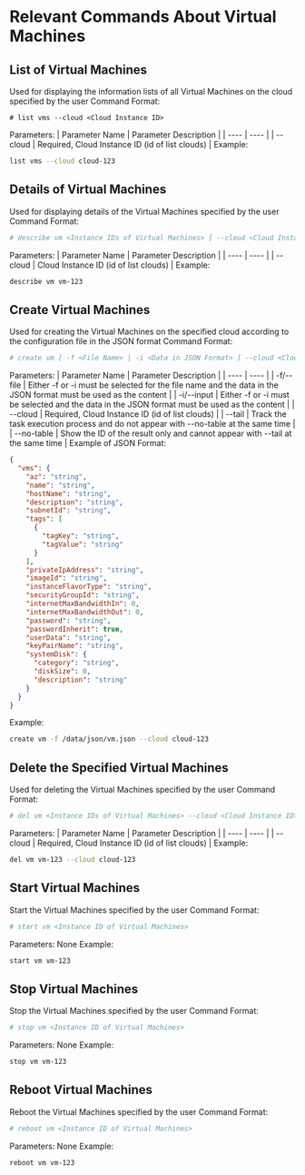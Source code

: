 # Relevant Commands About Virtual Machines
## List of Virtual Machines
Used for displaying the information lists of all Virtual Machines on the cloud specified by the user
Command Format:
```bas
# list vms --cloud <Cloud Instance ID>
```
Parameters:
| Parameter Name | Parameter Description |
| ---- | ---- |
| --cloud | Required, Cloud Instance ID (id of list clouds) |
Example:
```bash
list vms --cloud cloud-123
```
## Details of Virtual Machines
Used for displaying details of the Virtual Machines specified by the user
Command Format:
```bash
# describe vm <Instance IDs of Virtual Machines> [ --cloud <Cloud Instance ID> ]
```
Parameters:
| Parameter Name | Parameter Description |
| ---- | ---- |
| --cloud | Cloud Instance ID (id of list clouds) |
Example:
```bash
describe vm vm-123
```
## Create Virtual Machines
Used for creating the Virtual Machines on the specified cloud according to the configuration file in the JSON format
Command Format:
```bash
# create vm [ -f <File Name> | -i <Data in JSON Format> ] --cloud <Cloud Instance ID> [ --tail ] [ --no-table ]
```
Parameters:
| Parameter Name | Parameter Description |
| ---- | ---- |
| -f/--file | Either -f or -i must be selected for the file name and the data in the JSON format must be used as the content |
| -i/--input | Either -f or -i must be selected and the data in the JSON format must be used as the content |
| --cloud | Required, Cloud Instance ID (id of list clouds) |
| --tail | Track the task execution process and do not appear with --no-table at the same time |
| --no-table | Show the ID of the result only and cannot appear with --tail at the same time |
Example of JSON Format:
```json
{
  "vms": {
    "az": "string",
    "name": "string",
    "hostName": "string",
    "description": "string",
    "subnetId": "string",
    "tags": [
      {
        "tagKey": "string",
        "tagValue": "string"
      }
    ],
    "privateIpAddress": "string",
    "imageId": "string",
    "instanceFlavorType": "string",
    "securityGroupId": "string",
    "internetMaxBandwidthIn": 0,
    "internetMaxBandwidthOut": 0,
    "password": "string",
    "passwordInherit": true,
    "userData": "string",
    "keyPairName": "string",
    "systemDisk": {
      "category": "string",
      "diskSize": 0,
      "description": "string"
    }
  }
}
```
Example:
```bash
create vm -f /data/json/vm.json --cloud cloud-123
```
## Delete the Specified Virtual Machines
Used for deleting the Virtual Machines specified by the user
Command Format:
```bash
# del vm <Instance IDs of Virtual Machines> --cloud <Cloud Instance ID>
```
Parameters:
| Parameter Name | Parameter Description |
| ---- | ---- |
| --cloud | Required, Cloud Instance ID (id of list clouds) |
Example:
```bash
del vm vm-123 --cloud cloud-123
```
## Start Virtual Machines
Start the Virtual Machines specified by the user
Command Format:
```bash
# start vm <Instance ID of Virtual Machines>
```
Parameters:
None
Example:
```bash
start vm vm-123
```
## Stop Virtual Machines
Stop the Virtual Machines specified by the user
Command Format:
```bash
# stop vm <Instance ID of Virtual Machines>
```
Parameters:
None
Example:
```bash
stop vm vm-123
```
## Reboot Virtual Machines
Reboot the Virtual Machines specified by the user
Command Format:
```bash
# reboot vm <Instance ID of Virtual Machines>
```
Parameters:
None
Example:
```bash
reboot vm vm-123
```
